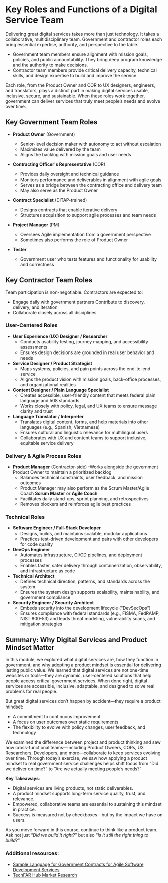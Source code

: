 # Key Roles and Functions of a Digital Service Team
Delivering great digital services takes more than just technology. It takes a collaborative, multidisciplinary team. Government and contractor roles each bring essential expertise, authority, and perspective to the table.
- Government team members ensure alignment with mission goals, policies, and public accountability. They bring deep program knowledge and the authority to make decisions.
- Contractor team members provide critical delivery capacity, technical skills, and design expertise to build and improve the service.

Each role, from the Product Owner and COR to UX designers, engineers, and translators, plays a distinct part in making digital services usable, inclusive, secure, and sustainable. When these roles work together, government can deliver services that truly meet people’s needs and evolve over time.

## Key Government Team Roles
- **Product Owner** (Government)
    - Senior-level decision maker with autonomy to act without escalation
    - Maximizes value delivered by the team
    - Aligns the backlog with mission goals and user needs

- **Contracting Officer's Representative** (COR)
    - Provides daily oversight and technical guidance
    - Monitors performance and deliverables in alignment with agile goals
    - Serves as a bridge between the contracting office and delivery team
    - May also serve as the Product Owner

- **Contract Specialist** (DITAP-trained)
    - Designs contracts that enable iterative delivery
    - Structures acquisition to support agile processes and team needs
- **Project Manager** (PM)
    - Oversees Agile implementation from a government perspective
    - Sometimes also performs the role of Product Owner
- **Tester**
    - Government user who tests features and functionality for usability and correctness

## Key Contractor Team Roles

Team participation is non-negotiable. Contractors are expected to:
- Engage daily with government partners Contribute to discovery, delivery, and iteration
- Collaborate closely across all disciplines

### User-Centered Roles

- **User Experience (UX) Designer / Researcher**
    - Conducts usability testing, journey mapping, and accessibility assessments
    - Ensures design decisions are grounded in real user behavior and needs
- **Service Designer / Product Strategist**
    - Maps systems, policies, and pain points across the end-to-end service
    - Aligns the product vision with mission goals, back-office processes, and organizational realities 
- **Content Designer / Plain Language Specialist**
    - Creates accessible, user-friendly content that meets federal plain language and 508 standards
    - Works closely with policy, legal, and UX teams to ensure message clarity and trust
- **Language Translator / Interpreter**
    - Translates digital content, forms, and help materials into other languages (e.g., Spanish, Vietnamese)
    - Ensures cultural and linguistic relevance for multilingual users
    - Collaborates with UX and content teams to support inclusive, equitable service delivery

### Delivery & Agile Process Roles
- **Product Manager** (Contractor-side)
    -Works alongside the government Product Owner to maintain a prioritized backlog
    - Balances technical constraints, user feedback, and mission outcomes
    - Product Manager may also perform as the Scrum Master/Agile Coach
**Scrum Master** or **Agile Coach** 
    - Facilitates daily stand-ups, sprint planning, and retrospectives
    - Removes blockers and reinforces agile best practices

### Technical Roles
- **Software Engineer / Full-Stack Developer**
    - Designs, builds, and maintains scalable, modular applications
    - Practices test-driven development and pairs with other developers for code quality
- **DevOps Engineer**
    - Automates infrastructure, CI/CD pipelines, and deployment processes
    - Enables faster, safer delivery through containerization, observability, and infrastructure as code
- **Technical Architect**
    - Defines technical direction, patterns, and standards across the system
    - Ensures the system design supports scalability, maintainability, and government compliance
- **Security Engineer / Security Architect**
    - Embeds security into the development lifecycle (“DevSecOps”)
    - Ensures compliance with federal standards (e.g., FISMA, FedRAMP, NIST 800-53) and leads threat modeling, vulnerability scans, and mitigation strategies

## Summary: Why Digital Services and Product Mindset Matter
In this module, we explored what digital services are, how they function in government, and why adopting a product mindset is essential for delivering lasting public value.
We learned that digital services are not one-time websites or tools—they are dynamic, user-centered solutions that help people access critical government services. When done right, digital services are accessible, inclusive, adaptable, and designed to solve real problems for real people.

But great digital services don’t happen by accident—they require a product mindset:
- A commitment to continuous improvement
- A focus on user outcomes over static requirements
- The flexibility to evolve with policy changes, user feedback, and technology

We examined the difference between project and product thinking and saw how cross-functional teams—including Product Owners, CORs, UX Researchers, Developers, and more—collaborate to keep services evolving over time.
Through today’s exercise, we saw how applying a product mindset to real government service challenges helps shift focus from “Did we deliver on time?” to “Are we actually meeting people’s needs?”

**Key Takeaways**:
- Digital services are living products, not static deliverables.
- A product mindset supports long-term service quality, trust, and relevance.
- Empowered, collaborative teams are essential to sustaining this mindset in practice.
- Success is measured not by checkboxes—but by the impact we have on users.


As you move forward in this course, continue to think like a product team. Ask not just “_Did we build it right_?” but also “_Is it still the right thing to build_?”

### Additional resources:
- [Sample Language for Government Contracts for Agile Software Development Services](https://techfarhub.usds.gov/resources/learning-center/sample-language-for-government-contracts/)
- [TechFAR Hub Market Research](https://techfarhub.usds.gov/pre-solicitation/market-research/)

